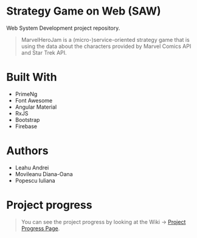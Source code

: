 # Strategy Game on Web (SAW) 
Web System Development project repository.
 > MarvelHeroJam  is a (micro-)service-oriented strategy game that is using the data about the characters provided by Marvel Comics API and Star Trek API.

# Built With 
- PrimeNg
- Font Awesome
- Angular Material
- RxJS
- Bootstrap
- Firebase

# Authors
 - Leahu Andrei
 - Movileanu Diana-Oana 
 - Popescu Iuliana
 
 # Project progress
 > You can see the project progress by looking at the Wiki -> [Project Progress Page](https://github.com/IulianaPopescu97/websysproject/wiki/Project-progress).
